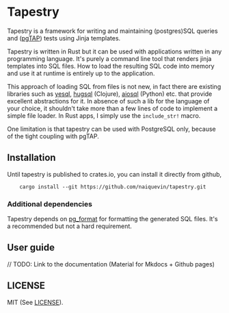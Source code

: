Tapestry
========

Tapestry is a framework for writing and maintaining (postgres)SQL
queries and ([pgTAP](https://pgtap.org/)) tests using Jinja templates.

Tapestry is written in Rust but it can be used with applications
written in any programming language. It's purely a command line tool
that renders jinja templates into SQL files. How to load the resulting
SQL code into memory and use it at runtime is entirely up to the
application.

This approach of loading SQL from files is not new, in fact there are
existing libraries such as
[yesql](https://github.com/krisajenkins/yesql),
[hugsql](https://github.com/layerware/hugsql) (Clojure),
[aiosql](https://github.com/nackjicholson/aiosql) (Python) etc. that
provide excellent abstractions for it. In absence of such a lib for
the language of your choice, it shouldn't take more than a few lines
of code to implement a simple file loader. In Rust apps, I simply use
the `include_str!` macro.

One limitation is that tapestry can be used with PostgreSQL only,
because of the tight coupling with pgTAP.

Installation
------------

Until tapestry is published to crates.io, you can install it directly
from github,

``` shell
    cargo install --git https://github.com/naiquevin/tapestry.git
```

### Additional dependencies

Tapestry depends on [pg_format](https://github.com/darold/pgFormatter)
for formatting the generated SQL files. It's a recommended but not a
hard requirement.

User guide
----------

// TODO: Link to the documentation (Material for Mkdocs + Github pages)

LICENSE
-------

MIT (See [LICENSE](LICENSE)).





